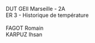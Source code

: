 DUT GEII Marseille - 2A
<br>ER 3 - Historique de température
<br><br>   FAGOT Romain<br>   KARPUZ Ihsan

